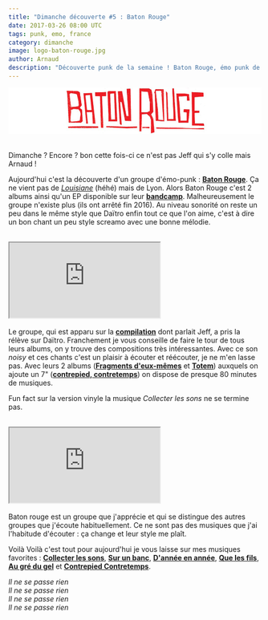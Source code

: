 ```yaml
---
title: "Dimanche découverte #5 : Baton Rouge"
date: 2017-03-26 08:00 UTC
tags: punk, emo, france
category: dimanche
image: logo-baton-rouge.jpg
author: Arnaud
description: "Découverte punk de la semaine ! Baton Rouge, émo punk de Lyon"
---
```


![Logo](2017-03-26-dimanche-decouverte-5-baton-rouge/logo-baton-rouge.png)
<br/><br/>

Dimanche ? Encore ? bon cette fois-ci ce n'est pas Jeff qui s'y colle mais Arnaud !

Aujourd'hui c'est la découverte d'un groupe d'émo-punk : [**Baton Rouge**](https://www.facebook.com/batonrougebandlyon).
Ça ne vient pas de [*Louisiane*](https://fr.wikipedia.org/wiki/Baton_Rouge) (héhé) mais de Lyon. Alors Baton Rouge c'est 2 albums ainsi qu'un EP disponible sur leur [**bandcamp**](https://batonrougeband.bandcamp.com/).
Malheureusement le groupe n'existe plus (ils ont arrêté fin 2016). Au niveau sonorité on reste un peu dans le même style que Daïtro enfin tout ce que l'on aime, c'est à dire un bon chant un peu style screamo avec une bonne mélodie.

<br/>
<iframe class="bandcamp-small" src="https://bandcamp.com/EmbeddedPlayer/album=629895960/size=small/bgcol=333333/linkcol=0f91ff/track=2186112603/transparent=true/" seamless><a href="https://batonrougeband.bandcamp.com/album/fragments-deux-m-mes-2">Fragments D&#39;Eux-Mêmes by BATON ROUGE</a></iframe>
<br/>

Le groupe, qui est apparu sur la [**compilation**](https://punkisdead.fr/2017/03/12/dimanche-decouverte-3-le-monde-ou-rien/) dont parlait Jeff, a pris la rélève sur Daïtro. Franchement je vous conseille de faire le tour de tous leurs albums, on y trouve des compositions très intéressantes.
Avec ce son *noisy* et ces chants c'est un plaisir à écouter et réécouter, je ne m'en lasse pas.
Avec leurs 2 albums ([**Fragments d'eux-mêmes**](https://batonrougeband.bandcamp.com/album/fragments-deux-m-mes-2) et [**Totem**](https://batonrougeband.bandcamp.com/album/totem)) auxquels on ajoute un 7" ([**contrepied, contretemps**](https://batonrougeband.bandcamp.com/album/contrepied-contretemps-b-w-amer-7)) on dispose de presque 80 minutes de musiques.

Fun fact sur la version vinyle la musique *Collecter les sons* ne se termine pas.

<br/>
<iframe class="bandcamp-small" src="https://bandcamp.com/EmbeddedPlayer/album=629895960/size=small/bgcol=333333/linkcol=0f91ff/track=2601529990/transparent=true/" seamless><a href="https://batonrougeband.bandcamp.com/album/fragments-deux-m-mes-2">Fragments D&#39;Eux-Mêmes by BATON ROUGE</a></iframe>
<br/>

Baton rouge est un groupe que j'apprécie et qui se distingue des autres groupes que j'écoute habituellement. Ce ne sont pas des musiques que j'ai l'habitude d'écouter : ça change et leur style me plaît.

Voilà Voilà c'est tout pour aujourd'hui je vous laisse sur mes musiques favorites : [**Collecter les sons**](https://batonrougeband.bandcamp.com/track/collecter-les-sons), [**Sur un banc**](https://batonrougeband.bandcamp.com/track/sur-un-banc), [**D'année en année**](https://batonrougeband.bandcamp.com/track/dann-e-en-ann-e), [**Que les fils**](https://batonrougeband.bandcamp.com/track/que-les-fils), [**Au gré du gel**](https://batonrougeband.bandcamp.com/track/au-gr-du-gel) et [**Contrepied Contretemps**](https://batonrougeband.bandcamp.com/track/contrepied-contretemps).


*Il ne se passe rien<br/>*
*Il ne se passe rien<br/>*
*Il ne se passe rien<br/>*
*Il ne se passe rien<br/>*
